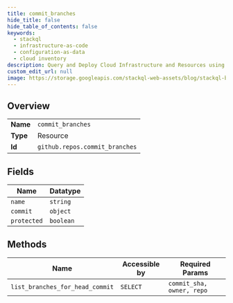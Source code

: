 ```yaml
---
title: commit_branches
hide_title: false
hide_table_of_contents: false
keywords:
  - stackql
  - infrastructure-as-code
  - configuration-as-data
  - cloud inventory
description: Query and Deploy Cloud Infrastructure and Resources using SQL
custom_edit_url: null
image: https://storage.googleapis.com/stackql-web-assets/blog/stackql-blog-post-featured-image.png
---
```

  
    

## Overview
<table><tbody>
<tr><td><b>Name</b></td><td><code>commit_branches</code></td></tr>
<tr><td><b>Type</b></td><td>Resource</td></tr>
<tr><td><b>Id</b></td><td><code>github.repos.commit_branches</code></td></tr>
</tbody></table>

## Fields
| Name | Datatype |
| ---- | -------- |
| `name` | `string` |
| `commit` | `object` |
| `protected` | `boolean` |
## Methods
| Name | Accessible by | Required Params |
| ---- | ------------- | --------------- |
| `list_branches_for_head_commit` | `SELECT` | `commit_sha, owner, repo` |
